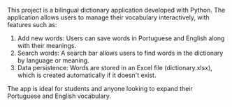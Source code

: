 This project is a bilingual dictionary application developed with Python. The application allows users to manage their vocabulary interactively, with features such as:

1) Add new words: Users can save words in Portuguese and English along with their meanings.
2) Search words: A search bar allows users to find words in the dictionary by language or meaning.
3) Data persistence: Words are stored in an Excel file (dictionary.xlsx), which is created automatically if it doesn't exist.

The app is ideal for students and anyone looking to expand their Portuguese and English vocabulary.
